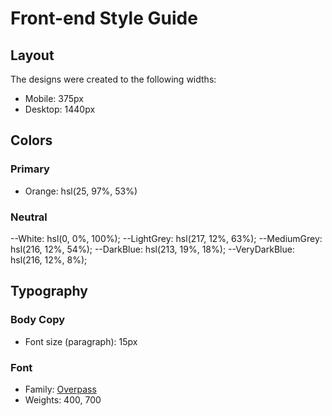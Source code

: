 # Front-end Style Guide

## Layout

The designs were created to the following widths:

- Mobile: 375px
- Desktop: 1440px

## Colors

### Primary

- Orange: hsl(25, 97%, 53%)

### Neutral

--White: hsl(0, 0%, 100%);
--LightGrey: hsl(217, 12%, 63%);
--MediumGrey: hsl(216, 12%, 54%);
--DarkBlue: hsl(213, 19%, 18%);
--VeryDarkBlue: hsl(216, 12%, 8%);

## Typography

### Body Copy

- Font size (paragraph): 15px

### Font

- Family: [Overpass](https://fonts.google.com/specimen/Overpass)
- Weights: 400, 700
